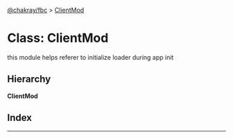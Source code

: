 [@chakray/fbc](../README.md) > [ClientMod](../classes/clientmod.md)

# Class: ClientMod

this module helps referer to initialize loader during app init

## Hierarchy

**ClientMod**

## Index

---


